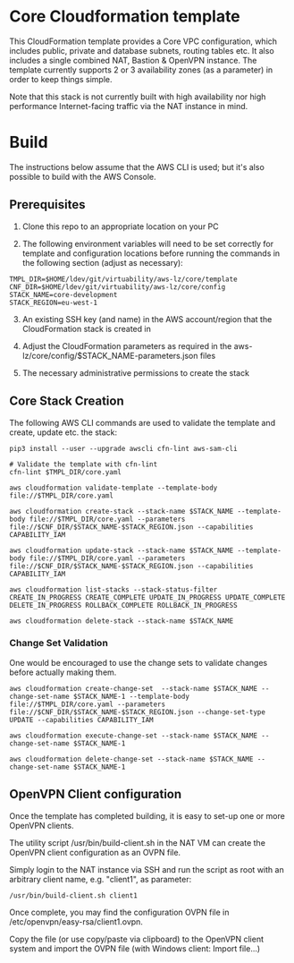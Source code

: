 
# Core Cloudformation template

This CloudFormation template provides a Core VPC configuration, which includes public, private and database subnets, routing tables etc. It also includes a single combined NAT, Bastion & OpenVPN instance. The template currently supports 2 or 3 availability zones (as a parameter) in order to keep things simple.

Note that this stack is not currently built with high availability nor high performance Internet-facing traffic via the NAT instance in mind.

# Build

The instructions below assume that the AWS CLI is used; but it's also possible to build with the AWS Console.

## Prerequisites

1. Clone this repo to an appropriate location on your PC

2. The following environment variables will need to be set correctly for template and configuration locations before running the commands in the following section (adjust as necessary):
```
TMPL_DIR=$HOME/ldev/git/virtuability/aws-lz/core/template
CNF_DIR=$HOME/ldev/git/virtuability/aws-lz/core/config
STACK_NAME=core-development
STACK_REGION=eu-west-1
```

3. An existing SSH key (and name) in the AWS account/region that the CloudFormation stack is created in

4. Adjust the CloudFormation parameters as required in the aws-lz/core/config/$STACK_NAME-parameters.json files

5. The necessary administrative permissions to create the stack

## Core Stack Creation

The following AWS CLI commands are used to validate the template and create, update etc. the stack:
```
pip3 install --user --upgrade awscli cfn-lint aws-sam-cli

# Validate the template with cfn-lint
cfn-lint $TMPL_DIR/core.yaml

aws cloudformation validate-template --template-body file://$TMPL_DIR/core.yaml

aws cloudformation create-stack --stack-name $STACK_NAME --template-body file://$TMPL_DIR/core.yaml --parameters file://$CNF_DIR/$STACK_NAME-$STACK_REGION.json --capabilities CAPABILITY_IAM

aws cloudformation update-stack --stack-name $STACK_NAME --template-body file://$TMPL_DIR/core.yaml --parameters file://$CNF_DIR/$STACK_NAME-$STACK_REGION.json --capabilities CAPABILITY_IAM

aws cloudformation list-stacks --stack-status-filter CREATE_IN_PROGRESS CREATE_COMPLETE UPDATE_IN_PROGRESS UPDATE_COMPLETE DELETE_IN_PROGRESS ROLLBACK_COMPLETE ROLLBACK_IN_PROGRESS

aws cloudformation delete-stack --stack-name $STACK_NAME
```

### Change Set Validation

One would be encouraged to use the change sets to validate changes before actually making them.
```
aws cloudformation create-change-set  --stack-name $STACK_NAME --change-set-name $STACK_NAME-1 --template-body file://$TMPL_DIR/core.yaml --parameters file://$CNF_DIR/$STACK_NAME-$STACK_REGION.json --change-set-type UPDATE --capabilities CAPABILITY_IAM

aws cloudformation execute-change-set --stack-name $STACK_NAME --change-set-name $STACK_NAME-1

aws cloudformation delete-change-set --stack-name $STACK_NAME --change-set-name $STACK_NAME-1
```

## OpenVPN Client configuration

Once the template has completed building, it is easy to set-up one or more OpenVPN clients.

The utility script /usr/bin/build-client.sh in the NAT VM can create the OpenVPN client configuration as an OVPN file.

Simply login to the NAT instance via SSH and run the script as root with an arbitrary client name, e.g. "client1", as parameter:
```
/usr/bin/build-client.sh client1
```

Once complete, you may find the configuration OVPN file in /etc/openvpn/easy-rsa/client1.ovpn.

Copy the file (or use copy/paste via clipboard) to the OpenVPN client system and import the OVPN file (with Windows client: Import file...)

